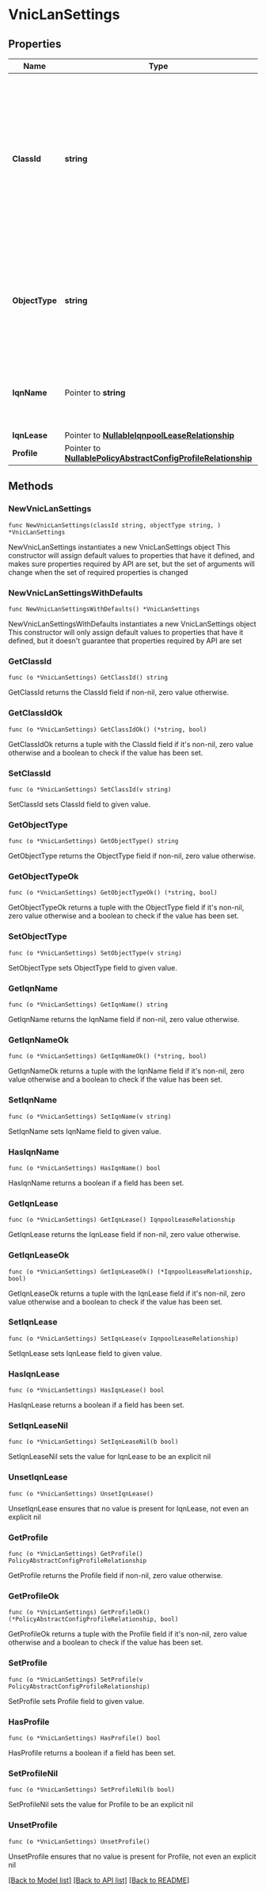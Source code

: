 # VnicLanSettings

## Properties

Name | Type | Description | Notes
------------ | ------------- | ------------- | -------------
**ClassId** | **string** | The fully-qualified name of the instantiated, concrete type. This property is used as a discriminator to identify the type of the payload when marshaling and unmarshaling data. | [default to "vnic.LanSettings"]
**ObjectType** | **string** | The fully-qualified name of the instantiated, concrete type. The value should be the same as the &#39;ClassId&#39; property. | [default to "vnic.LanSettings"]
**IqnName** | Pointer to **string** | Qualified Name (IQN) assigned to iSCSI vNICs in a Fabric Interconnect domain. | [optional] [readonly] 
**IqnLease** | Pointer to [**NullableIqnpoolLeaseRelationship**](IqnpoolLeaseRelationship.md) |  | [optional] 
**Profile** | Pointer to [**NullablePolicyAbstractConfigProfileRelationship**](PolicyAbstractConfigProfileRelationship.md) |  | [optional] 

## Methods

### NewVnicLanSettings

`func NewVnicLanSettings(classId string, objectType string, ) *VnicLanSettings`

NewVnicLanSettings instantiates a new VnicLanSettings object
This constructor will assign default values to properties that have it defined,
and makes sure properties required by API are set, but the set of arguments
will change when the set of required properties is changed

### NewVnicLanSettingsWithDefaults

`func NewVnicLanSettingsWithDefaults() *VnicLanSettings`

NewVnicLanSettingsWithDefaults instantiates a new VnicLanSettings object
This constructor will only assign default values to properties that have it defined,
but it doesn't guarantee that properties required by API are set

### GetClassId

`func (o *VnicLanSettings) GetClassId() string`

GetClassId returns the ClassId field if non-nil, zero value otherwise.

### GetClassIdOk

`func (o *VnicLanSettings) GetClassIdOk() (*string, bool)`

GetClassIdOk returns a tuple with the ClassId field if it's non-nil, zero value otherwise
and a boolean to check if the value has been set.

### SetClassId

`func (o *VnicLanSettings) SetClassId(v string)`

SetClassId sets ClassId field to given value.


### GetObjectType

`func (o *VnicLanSettings) GetObjectType() string`

GetObjectType returns the ObjectType field if non-nil, zero value otherwise.

### GetObjectTypeOk

`func (o *VnicLanSettings) GetObjectTypeOk() (*string, bool)`

GetObjectTypeOk returns a tuple with the ObjectType field if it's non-nil, zero value otherwise
and a boolean to check if the value has been set.

### SetObjectType

`func (o *VnicLanSettings) SetObjectType(v string)`

SetObjectType sets ObjectType field to given value.


### GetIqnName

`func (o *VnicLanSettings) GetIqnName() string`

GetIqnName returns the IqnName field if non-nil, zero value otherwise.

### GetIqnNameOk

`func (o *VnicLanSettings) GetIqnNameOk() (*string, bool)`

GetIqnNameOk returns a tuple with the IqnName field if it's non-nil, zero value otherwise
and a boolean to check if the value has been set.

### SetIqnName

`func (o *VnicLanSettings) SetIqnName(v string)`

SetIqnName sets IqnName field to given value.

### HasIqnName

`func (o *VnicLanSettings) HasIqnName() bool`

HasIqnName returns a boolean if a field has been set.

### GetIqnLease

`func (o *VnicLanSettings) GetIqnLease() IqnpoolLeaseRelationship`

GetIqnLease returns the IqnLease field if non-nil, zero value otherwise.

### GetIqnLeaseOk

`func (o *VnicLanSettings) GetIqnLeaseOk() (*IqnpoolLeaseRelationship, bool)`

GetIqnLeaseOk returns a tuple with the IqnLease field if it's non-nil, zero value otherwise
and a boolean to check if the value has been set.

### SetIqnLease

`func (o *VnicLanSettings) SetIqnLease(v IqnpoolLeaseRelationship)`

SetIqnLease sets IqnLease field to given value.

### HasIqnLease

`func (o *VnicLanSettings) HasIqnLease() bool`

HasIqnLease returns a boolean if a field has been set.

### SetIqnLeaseNil

`func (o *VnicLanSettings) SetIqnLeaseNil(b bool)`

 SetIqnLeaseNil sets the value for IqnLease to be an explicit nil

### UnsetIqnLease
`func (o *VnicLanSettings) UnsetIqnLease()`

UnsetIqnLease ensures that no value is present for IqnLease, not even an explicit nil
### GetProfile

`func (o *VnicLanSettings) GetProfile() PolicyAbstractConfigProfileRelationship`

GetProfile returns the Profile field if non-nil, zero value otherwise.

### GetProfileOk

`func (o *VnicLanSettings) GetProfileOk() (*PolicyAbstractConfigProfileRelationship, bool)`

GetProfileOk returns a tuple with the Profile field if it's non-nil, zero value otherwise
and a boolean to check if the value has been set.

### SetProfile

`func (o *VnicLanSettings) SetProfile(v PolicyAbstractConfigProfileRelationship)`

SetProfile sets Profile field to given value.

### HasProfile

`func (o *VnicLanSettings) HasProfile() bool`

HasProfile returns a boolean if a field has been set.

### SetProfileNil

`func (o *VnicLanSettings) SetProfileNil(b bool)`

 SetProfileNil sets the value for Profile to be an explicit nil

### UnsetProfile
`func (o *VnicLanSettings) UnsetProfile()`

UnsetProfile ensures that no value is present for Profile, not even an explicit nil

[[Back to Model list]](../README.md#documentation-for-models) [[Back to API list]](../README.md#documentation-for-api-endpoints) [[Back to README]](../README.md)


